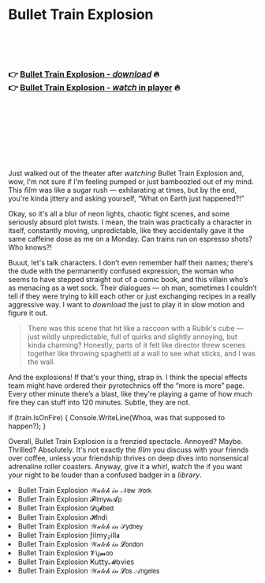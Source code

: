 <h1>Bullet Train Explosion</h1>

<br><br><br>

<h3>👉 <a href="https://Jesuss-taurhinadwy1984.github.io/rpwwvtnqrv/">Bullet Train Explosion - 𝘥𝘰𝘸𝘯𝘭𝘰𝘢𝘥</a> 🔥<br>
👉 <a href="https://Jesuss-taurhinadwy1984.github.io/rpwwvtnqrv/">Bullet Train Explosion - 𝘸𝘢𝘵𝘤𝘩 in player</a> 🔥
</h3>



<br><br><br><br><br><br><br>


Just walked out of the theater after 𝘸𝘢𝘵𝘤𝘩𝘪𝘯𝘨 Bullet Train Explosion and, wow, I'm not sure if I'm feeling pumped or just bamboozled out of my mind. This 𝘧𝘪𝘭𝘮 was like a sugar rush — exhilarating at times, but by the end, you're kinda jittery and asking yourself, “What on Earth just happened?!” 

Okay, so it's all a blur of neon lights, chaotic fight scenes, and some seriously absurd plot twists. I mean, the train was practically a character in itself, constantly moving, unpredictable, like they accidentally gave it the same caffeine dose as me on a Monday. Can trains run on espresso shots? Who knows?!

Buuut, let's talk characters. I don’t even remember half their names; there's the dude with the permanently confused expression, the woman who seems to have stepped straight out of a comic book, and this villain who’s as menacing as a wet sock. Their dialogues — oh man, sometimes I couldn’t tell if they were trying to kill each other or just exchanging recipes in a really aggressive way. I want to 𝘥𝘰𝘸𝘯𝘭𝘰𝘢𝘥 the   just to play it in slow motion and figure it out. 

> There was this scene that hit like a raccoon with a Rubik's cube — just wildly unpredictable, full of quirks and slightly annoying, but kinda charming? Honestly, parts of it felt like director threw scenes together like throwing spaghetti at a wall to see what sticks, and I was the wall. 

And the explosions! If that's your thing, strap in. I think the special effects team might have ordered their pyrotechnics off the “more is more” page. Every other minute there’s a blast, like they're playing a game of how much fire they can stuff into 120 minutes. Subtle, they are not. 

if (train.IsOnFire)
{
    Console.WriteLine(Whoa, was that supposed to happen?);
}

Overall, Bullet Train Explosion is a frenzied spectacle. Annoyed? Maybe. Thrilled? Absolutely. It's not exactly the 𝘧𝘪𝘭𝘮 you discuss with your friends over coffee, unless your friendship thrives on deep dives into nonsensical adrenaline roller coasters. Anyway, give it a whirl, 𝘸𝘢𝘵𝘤𝘩 the   if you want your night to be louder than a confused badger in a 𝘭𝘪𝘣𝘳𝘢𝘳𝘺.

<li>Bullet Train Explosion 𝒲𝒶𝓉𝒸𝒽 𝒾𝓃 𝒩𝖾𝗐 𝒴𝗈𝗋𝗄</li>
<li>Bullet Train Explosion 𝓕𝗂𝗅𝗆𝗒𝗐𝓐ρ</li>
<li>Bullet Train Explosion 𝓓ų𝓫𝖻𝖾𝖽</li>
<li>Bullet Train Explosion 𝓗𝗂𝗇ԁ𝗂</li>
<li>Bullet Train Explosion 𝒲𝒶𝓉𝒸𝒽 𝒾𝓃 𝒮𝗒𝖽𝗇𝖾𝗒</li>
<li>Bullet Train Explosion ƒ𝗂𝗅𝗆𝗒𝓏𝗂𝗅𝗅𝖆</li>
<li>Bullet Train Explosion 𝒲𝒶𝓉𝒸𝒽 𝒾𝓃 𝓛𝗈𝗇𝖽𝗈𝗇</li>
<li>Bullet Train Explosion 𝓥ų𝓶𝗈𝗈</li>
<li>Bullet Train Explosion Ҝ𝗎𝗍𝗍𝗒𝓜𝗈ν𝗂𝖾𝗌</li>
<li>Bullet Train Explosion 𝒲𝒶𝓉𝒸𝒽 𝒾𝓃 𝓛𝗈𝗌 𝒜𝗇𝗀𝖾𝗅𝖾𝗌</li>
